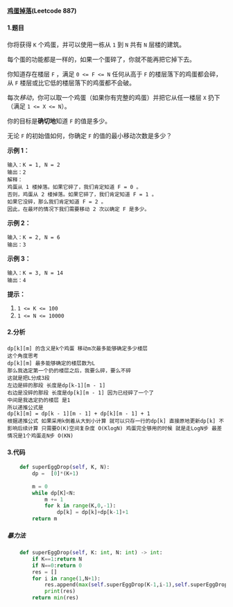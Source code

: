 #### [鸡蛋掉落](https://leetcode-cn.com/problems/super-egg-drop/)(Leetcode 887)

#### 1.题目

你将获得 `K` 个鸡蛋，并可以使用一栋从 `1` 到 `N`  共有 `N` 层楼的建筑。

每个蛋的功能都是一样的，如果一个蛋碎了，你就不能再把它掉下去。

你知道存在楼层 `F` ，满足 `0 <= F <= N` 任何从高于 `F` 的楼层落下的鸡蛋都会碎，从 `F` 楼层或比它低的楼层落下的鸡蛋都不会破。

每次*移动*，你可以取一个鸡蛋（如果你有完整的鸡蛋）并把它从任一楼层 `X` 扔下（满足 `1 <= X <= N`）。

你的目标是**确切地**知道 `F` 的值是多少。

无论 `F` 的初始值如何，你确定 `F` 的值的最小移动次数是多少？

 


**示例 1：**

```
输入：K = 1, N = 2
输出：2
解释：
鸡蛋从 1 楼掉落。如果它碎了，我们肯定知道 F = 0 。
否则，鸡蛋从 2 楼掉落。如果它碎了，我们肯定知道 F = 1 。
如果它没碎，那么我们肯定知道 F = 2 。
因此，在最坏的情况下我们需要移动 2 次以确定 F 是多少。
```

**示例 2：**

```
输入：K = 2, N = 6
输出：3
```

**示例 3：**

```
输入：K = 3, N = 14
输出：4
```

**提示：**

1. `1 <= K <= 100`
2. `1 <= N <= 10000`

#### 2.分析

    dp[k][m] 的含义是k个鸡蛋 移动m次最多能够确定多少楼层
    这个角度思考
    dp[k][m] 最多能够确定的楼层数为L
    那么我选定第一个扔的楼层之后，我要么碎，要么不碎
    这就是把L分成3段
    左边是碎的那段 长度是dp[k-1][m - 1]
    右边是没碎的那段 长度是dp[k][m - 1] 因为已经碎了一个了
    中间是我选定扔的楼层 是1
    所以递推公式是
    dp[k][m] = dp[k - 1][m - 1] + dp[k][m - 1] + 1
    根据递推公式 如果采用k倒着从大到小计算 就可以只存一行的dp[k] 直接原地更新dp[k] 不影响后续计算 只需要O(K)空间复杂度 O(KlogN) 鸡蛋完全够用的时候 就是走LogN步 最差情况是1个鸡蛋走N步 O(KN)
#### 3.代码

````python
    def superEggDrop(self, K, N):
        dp =  [0]*(K+1)
        
        m = 0
        while dp[K]<N:
            m += 1
            for k in range(K,0,-1):
                dp[k] = dp[k]+dp[k-1]+1
        return m

````

##### 暴力法

```python
    def superEggDrop(self, K: int, N: int) -> int:
        if K==1:return N
        if N==0:return 0
        res = []
        for i in range(1,N+1):
            res.append(max(self.superEggDrop(K-1,i-1),self.superEggDrop(K,N-i)))
            print(res) 
        return min(res)
```

